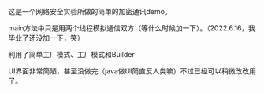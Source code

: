 这是一个网络安全实验所做的简单的加密通讯demo。

main方法中只是用两个线程模拟通信双方（等什么时候加一下）。（2022.6.16，我毕业了还没加一下，笑）

利用了简单工厂模式、工厂模式和Builder

UI界面非常简陋，甚至没做完（java做UI简直反人类嘛）不过已经可以稍微改改用了。
